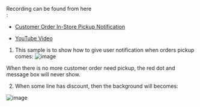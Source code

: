 Recording can be found from here<br/>:

 - [Customer Order In-Store Pickup Notification](https://microsoftapc-my.sharepoint.com/personal/guazha_microsoft_com/_layouts/15/stream.aspx?id=%2Fpersonal%2Fguazha%5Fmicrosoft%5Fcom%2FDocuments%2FRecordings%2FCustomer%20Order%20In%2DStore%20Pickup%20Notification%2D20240417%5F225004%2DMeeting%20Recording%2Emp4&referrer=StreamWebApp%2EWeb&referrerScenario=AddressBarCopied%2Eview&ga=1)

- [YouTube Video](https://www.youtube.com/watch?v=YoEazXIJhB0)

1.  This sample is to show how to give user notification when orders pickup comes:
![image](https://user-images.githubusercontent.com/14832260/221792094-7da4c7d2-8a61-4531-b520-591134090602.png)

When there is no more customer order need pickup, the red dot and message box will never show.

2. When some line has discount,  then the background will becomes:

![image](https://user-images.githubusercontent.com/14832260/221792528-94b734cf-2553-4d72-9a36-2f3b793ec0c9.png)


